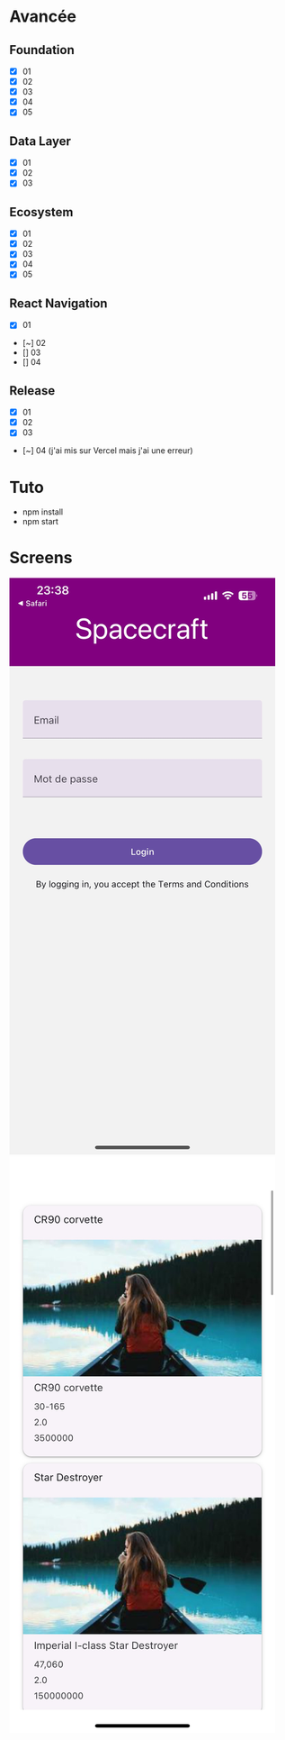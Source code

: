 

# Avancée 
## Foundation
- [x] 01
- [x] 02
- [x] 03
- [x] 04
- [x] 05

## Data Layer
- [x] 01
- [x] 02
- [x] 03

## Ecosystem
- [x] 01
- [x] 02
- [x] 03
- [x] 04
- [x] 05

## React Navigation
- [x] 01
- [~] 02
- [] 03
- [] 04

## Release
- [x] 01
- [x] 02
- [x] 03
- [~] 04 (j'ai mis sur Vercel mais j'ai une erreur)

# Tuto
- npm install
- npm start

# Screens
![image1](assets/Image.jpg)
![image2](assets/Image2.jpg)

